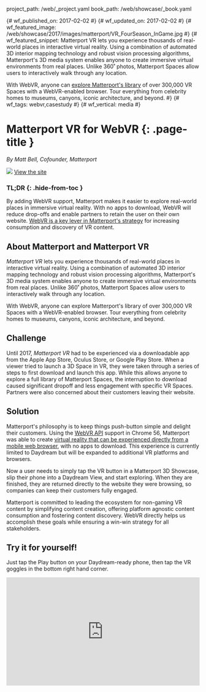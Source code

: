 project_path: /web/_project.yaml book_path: /web/showcase/_book.yaml

{# wf_published_on: 2017-02-02 #} {# wf_updated_on: 2017-02-02 #} {# wf_featured_image: /web/showcase/2017/images/matterport/VR_FourSeason_InGame.jpg #} {# wf_featured_snippet: <emphasis>Matterport VR</emphasis> lets you experience thousands of real-world places in interactive virtual reality. Using a combination of automated 3D interior mapping technology and robust vision processing algorithms, Matterport's 3D media system enables anyone to create immersive virtual environments from real places. Unlike 360˚ photos, Matterport Spaces allow users to interactively walk through any location.  
  
With WebVR, anyone can [explore Matterport's library](https://matterport.com/virtual-reality/webvr/) of over 300,000 VR Spaces with a WebVR-enabled browser. Tour everything from celebrity homes to museums, canyons, iconic architecture, and beyond. #} {# wf_tags: webvr,casestudy #} {# wf_vertical: media #}

# Matterport VR for WebVR {: .page-title }

*By Matt Bell, Cofounder, Matterport*

<img src="/web/showcase/2017/images/matterport/VR_FourSeason_InGame.jpg" class="attempt-right" />

<a class="button button-primary" href="https://try.matterport.com/virtual-reality/webvr/">
  View the site
</a>

### TL;DR {: .hide-from-toc }

By adding WebVR support, Matterport makes it easier to explore real-world places in immersive virtual reality. With no apps to download, WebVR will reduce drop-offs and enable partners to retain the user on their own website. [WebVR is a key lever in Matterport's strategy](https://matterport.com/virtual-reality/webvr/) for increasing consumption and discovery of VR content.

## About Matterport and Matterport VR

*Matterport VR* lets you experience thousands of real-world places in interactive virtual reality. Using a combination of automated 3D interior mapping technology and robust vision processing algorithms, Matterport's 3D media system enables anyone to create immersive virtual environments from real places. Unlike 360˚ photos, Matterport Spaces allow users to interactively walk through any location.

With WebVR, anyone can explore Matterport's library of over 300,000 VR Spaces with a WebVR-enabled browser. Tour everything from celebrity homes to museums, canyons, iconic architecture, and beyond.

## Challenge

Until 2017, *Matterport VR* had to be experienced via a downloadable app from the Apple App Store, Oculus Store, or Google Play Store. When a viewer tried to launch a 3D Space in VR, they were taken through a series of steps to first download and launch this app. While this allows anyone to explore a full library of Matterport Spaces, the interruption to download caused significant dropoff and less engagement with specific VR Spaces. Partners were also concerned about their customers leaving their website.

## Solution

Matterport's philosophy is to keep things push-button simple and delight their customers. Using the [WebVR API](/web/fundamentals/vr/) support in Chrome 56, Matterport was able to create [virtual reality that can be experienced directly from a mobile web browser](https://matterport.com/virtual-reality/webvr/), with no apps to download. This experience is currently limited to Daydream but will be expanded to additional VR platforms and browsers.

Now a user needs to simply tap the VR button in a Matterport 3D Showcase, slip their phone into a Daydream View, and start exploring. When they are finished, they are returned directly to the website they were browsing, so companies can keep their customers fully engaged.

Matterport is committed to leading the ecosystem for non-gaming VR content by simplifying content creation, offering platform agnostic content consumption and fostering content discovery. WebVR directly helps us accomplish these goals while ensuring a win-win strategy for all stakeholders.

## Try it for yourself!

Just tap the Play button on your Daydream-ready phone, then tap the VR goggles in the bottom right hand corner.

<style>
  .aspect-container {
    position: relative;
    width: 100%;
    height: 0;
    padding-bottom: 56%;
  }

  .aspect-container .aspect-content {
    position: absolute;
    left: 0;
    top: 0;
    width: 100%;
    height: 100%
  }
</style>

<div class="aspect-container">
  <iframe class="aspect-content" src="https://my.matterport.com/show/?m=FYBseauDW4G" frameborder="0" allowfullscreen allowvr></iframe>
</div>
